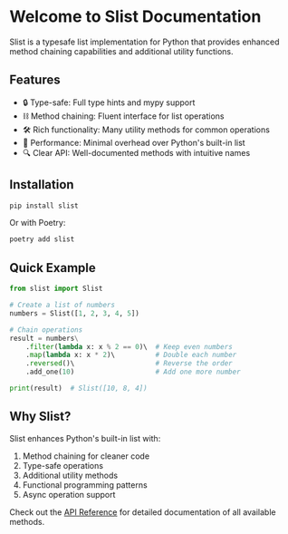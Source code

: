 # Welcome to Slist Documentation

Slist is a typesafe list implementation for Python that provides enhanced method chaining capabilities and additional utility functions.

## Features

- 🔒 Type-safe: Full type hints and mypy support
- ⛓️ Method chaining: Fluent interface for list operations
- 🛠️ Rich functionality: Many utility methods for common operations
- 🚀 Performance: Minimal overhead over Python's built-in list
- 🔍 Clear API: Well-documented methods with intuitive names

## Installation

```bash
pip install slist
```

Or with Poetry:

```bash
poetry add slist
```

## Quick Example

```python
from slist import Slist

# Create a list of numbers
numbers = Slist([1, 2, 3, 4, 5])

# Chain operations
result = numbers\
    .filter(lambda x: x % 2 == 0)\  # Keep even numbers
    .map(lambda x: x * 2)\          # Double each number
    .reversed()\                    # Reverse the order
    .add_one(10)                    # Add one more number

print(result)  # Slist([10, 8, 4])
```

## Why Slist?

Slist enhances Python's built-in list with:

1. Method chaining for cleaner code
2. Type-safe operations
3. Additional utility methods
4. Functional programming patterns
5. Async operation support

Check out the [API Reference](api/slist.md) for detailed documentation of all available methods. 